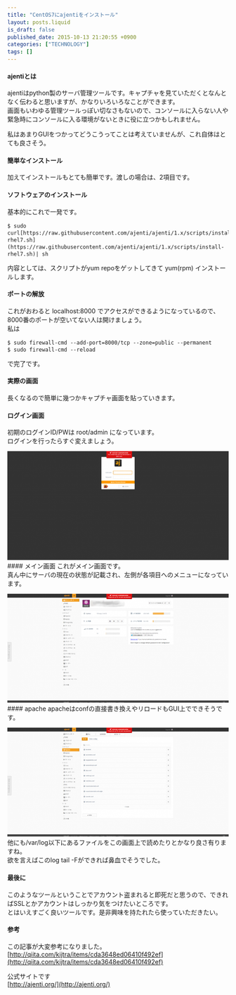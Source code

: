 ```yaml
---
title: "CentOS7にajentiをインストール"
layout: posts.liquid
is_draft: false
published_date: 2015-10-13 21:20:55 +0900
categories: ["TECHNOLOGY"]
tags: []
---
```


#### ajentiとは
ajentiはpython製のサーバ管理ツールです。キャプチャを見ていただくとなんとなく伝わると思いますが、かなりいろいろなことができます。  
画面もいわゆる管理ツールっぽい切なさもないので、コンソールに入らない人や緊急時にコンソールに入る環境がないときに役に立つかもしれません。

私はあまりGUIをつかってどうこうってことは考えていませんが、これ自体はとても良さそう。

#### 簡単なインストール
加えてインストールもとても簡単です。渡しの場合は、2項目です。

#### ソフトウェアのインストール
基本的にこれで一発です。

    $ sudo curl[https://raw.githubusercontent.com/ajenti/ajenti/1.x/scripts/install-rhel7.sh](https://raw.githubusercontent.com/ajenti/ajenti/1.x/scripts/install-rhel7.sh)| sh

内容としては、スクリプトがyum repoをゲットしてきて yum(rpm) インストールします。

#### ポートの解放
これがおわると localhost:8000 でアクセスができるようになっているので、8000番のポートが空いてない人は開けましょう。  
私は

    $ sudo firewall-cmd --add-port=8000/tcp --zone=public --permanent
    $ sudo firewall-cmd --reload

で完了です。

#### 実際の画面
長くなるので簡単に幾つかキャプチャ画面を貼っていきます。

#### ログイン画面
初期のログインID/PWは root/admin になっています。  
ログインを行ったらすぐ変えましょう。

 ![ajenti_20151013-2](/public/images/2017/09/2653b-0mkhbnoafncwehf0w.png)#### メイン画面
これがメイン画面です。  
真ん中にサーバの現在の状態が記載され、左側が各項目へのメニューになっています。

 ![ajenti_20151013-3](/public/images/2017/09/e3f91-0wfbpguqgzh1nzx20.png)#### apache
apacheはconfの直接書き換えやリロードもGUI上でできそうです。

 ![ajenti_20151013-4](/public/images/2017/09/55b07-0sc8mgiudflsihgwd.png)他にも/var/log以下にあるファイルをこの画面上で読めたりとかなり良さ有りますね。  
欲を言えばこのlog tail -Fができれば鼻血でそうでした。

#### 最後に
このようなツールということでアカウント盗まれると即死だと思うので、できればSSLとかアカウントはしっかり気をつけたいところです。  
とはいえすごく良いツールです。是非興味を持たれたら使っていただきたい。

#### 参考
この記事が大変参考になりました。  
[http://qiita.com/kijtra/items/cda3648ed06410f492ef](http://qiita.com/kijtra/items/cda3648ed06410f492ef)

公式サイトです  
[http://ajenti.org/](http://ajenti.org/)


